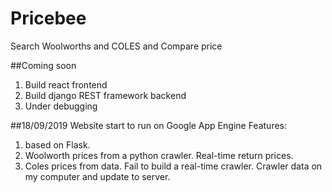 # Pricebee
Search Woolworths and COLES and Compare price

##Coming soon 
1. Build react frontend
2. Build django REST framework backend
3. Under debugging

##18/09/2019
Website start to run on Google App Engine Features:
1. based on Flask.
2. Woolworth prices from a python crawler. Real-time return prices.
3. Coles prices from data. Fail to build a real-time crawler. Crawler data on my computer and update to server.

